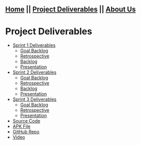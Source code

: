 ## [Home](README.md) || [Project Deliverables](project-deliverables.md) || [About Us](about-us.md)

# Project Deliverables

<section class="main-content">
      <ul>
        <li><a href="https://github.com/shoffman813/Tutorly/tree/master/deliverables/sprint1">Sprint 1 Deliverables</a>
             <ul>
                  <li><a href="https://github.com/shoffman813/Tutorly/blob/master/deliverables/sprint1/Sprint1GoalBacklog.docx">Goal Backlog</a>
        </li>
            <li><a href="https://github.com/shoffman813/Tutorly/blob/master/deliverables/sprint1/Sprint1Retrospective.docx">Retrospective</a>
        </li>
            <li><a href="https://github.com/shoffman813/Tutorly/blob/master/deliverables/sprint1/backlog">Backlog</a>
        </li>
            <li><a href="https://github.com/shoffman813/Tutorly/blob/master/deliverables/sprint1/sprint1_presentation.pdf">Presentation</a>
                  </li>
             </ul>
        <li><a href="https://github.com/shoffman813/Tutorly/tree/master/deliverables/sprint2">Sprint 2 Deliverables</a>
             <ul>
                  <li><a href="https://github.com/shoffman813/Tutorly/blob/master/deliverables/sprint2/Sprint2GoalBacklog.docx">Goal Backlog</a>
        </li>
            <li><a href="https://github.com/shoffman813/Tutorly/blob/master/deliverables/sprint2/Sprint2Retrospective.docx">Retrospective</a>
        </li>
            <li><a href="https://github.com/shoffman813/Tutorly/blob/master/deliverables/sprint2/backlog">Backlog</a>
        </li>
            <li><a href="https://github.com/shoffman813/Tutorly/blob/master/deliverables/sprint2/Tutorly%20(Sprint%202).pdf">Presentation</a>
                  </li>
             </ul>
        <li><a href="https://github.com/shoffman813/Tutorly/tree/master/deliverables/sprint3">Sprint 3 Deliverables</a>
             <ul>
                  <li><a href="https://github.com/shoffman813/Tutorly/blob/master/deliverables/sprint3/Sprint3GoalBacklog.docx">Goal Backlog</a>
        </li>
            <li><a href="https://github.com/shoffman813/Tutorly/blob/master/deliverables/sprint3/Sprint3Retrospective.docx">Retrospective</a>
            <li><a href="https://github.com/shoffman813/Tutorly/blob/master/deliverables/sprint3/Tutorly-%20Hoffman%2C%20Hawblitzel%2C%20Kimmel%2C%20Parse.pdf">Presentation</a>
                  </li>
              </ul>
               <li><a href="insert link here">Source Code</a>
                  </li>
            <li><a href="insert link here">APK File</a>
                  </li>
            <li><a href="https://github.com/shoffman813/Tutorly">GitHub Repo</a>
                  </li>
            <li><a href="https://youtu.be/pVJJpkHrjZQ">Video</a>
                  </li>
      </ul>
              
